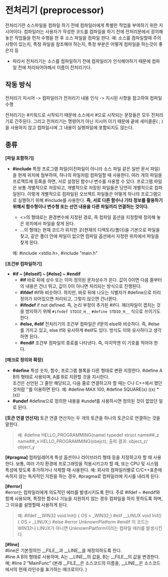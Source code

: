 # 전처리기 (preprocessor)
전처리기란 소스파일을 컴파일 하기 전에 컴파일러에게 특별한 작업을 부여하기 위한 지시어이다. 
컴파일러는 사용자가 작성한 코드를 컴파일을 하기 전에 전처리문에서 정의해 놓은 작업들을 먼저 수행을 한 후 소스 파일을 컴파일 한다.
예: 소스를 컴파일할때 주의사항이 있는지, 
특정 파일을 참조해야 하는지, 
특정 부분은 어떻게 컴파일을 하는것이 좋은지 등
- 따라서 전처리기는 소스를 컴파일하기 전에 컴파일러가 인식해야하기 때문에 
  컴파일 전에 처리되어야해서 이름이 전처리기다.

## 작동 방식
전처리기 지시어 -> 컴파일러가 전처리기 내용 인식 -> 지시된 사항을 참고하여 컴파일 수행

전처리기는 #키워드로 시작되기 때문에 소스에서 #으로 시작되는 문장들은 모두 전처리기로
간주된다. 그리고 전처리기는 명령어가 아닌 지시어 이기 때문에 끝에 세미콜론( ; )을 사용하지
않고 컴파일시에 그 내용이 실행파일에 포함되지도 않는다.

## 종류
**[파일 포함하기]**
- **#include**
특정 프로그램 파일(이진파일이 아니라 소스 파일 같은 일반 문서 파일)을 현재 위치에 첨부하여, 하나의 파일처럼 컴파일할 때 사용한다. 
여러 개의 파일을 프로젝트에 등록을 하면, 서로 설정된 함수나 변수를 사용할 수 있다.
프로그램 파일은 보통 개별적으로 저장되고, 개별적으로 저장된 파일들은 당연히 개별적으로 컴파일된다. 이렇게 개별적으로 컴파일된 오브젝트 파일들은 어떻게 하나의 프로그램으로 실행하기 위해 #include를 사용한다. 
**즉, 서로 다른 함수나 기타 정보를 활용하기 위해서 함수형이나 변수형 또는 선언 내용을 다른 파일끼리 연결하는 것이다.**
	- <>의 형태로는 환경변수에 지정된 경로, 즉 컴파일 옵션을 지정할때 정의해 놓은 위치에서 파일을 찾게 된다.  
	- ...의 형태는 현재 코드가 위치한 곳(현재의 디렉토리/폴더)을 기본으로 파일을 찾고, 같은 폴더 안에 파일이 없으면 컴파일 옵션에서 지정한 위치에서 파일을 찾게 된다.

	예: #include <stdio.h>, #include "main.h"

**[조건부 컴파일하기]**
- **#if ~ [#elseif] ~ [#else] ~ #endif**
	- **#if**
바로 뒤에 상수 또는 이미 정의된 문자상수가 온다. 값이 0이면 다음 줄부터의 내용은 건너 뛰고, 값이 0이 아니면 처리되는 방식으로 진행된다.
	- **#ifdef**
#if와 비슷하다. 하지만, 바로 뒤에 나오는 식별자가 #define으로 미리 정의가 되어있으면 처리되고, 그렇지 않으면 건너뛴다.
	-	**#ifndef**
if not defined. 즉, 논리 부정이 추가된 #if다. 헤더파일이 겹치는 것을 방지하기 위해
`#ifndef STDIO_H__`
`#define STDIO_H__`
식으로 쓰이기도 한다.
	-	**#else, #elif**
전처리기의 조건부 컴파일은 if문의 else와 비슷하다. 즉, #else를 가지고 있고, else if와 유사하게 #elif도 있다. 방식도 이와 유사하다고 생각하면 된다.
	-	**#endif**
조건부 컴파일의 종료를 나타낸다. 즉, 마지막엔 이 기호를 적어야 한다.

**[매크로 정의와 확장]**
- **#define**
특성 숫자, 함수, 프로그램 블록을 다른 형태로 변환 지정한다. 
#define A B의 형태로 사용되며, A를 B로 치환할 것을 지시한다.  
조건은 선언된 그 줄만 해당되고, 다음 줄로 연결하고자 할 때는 C나 C++에서 했던 것처럼 '\'를 이용하면 된다.
예: #define MAX 100, #define SQUARE(x) ((x) * (x)) 
-	**#undef**
#define으로 정의한 내용을 #undef를 사용하시면 정의된 것이 없었던 일로 된다.

**[토큰 연결 연산자]**
토큰 연결 연산자는 두 개의 토큰을 하나의 토큰으로 연결하는 것을 말한다. 
>예:
#define HELLO_PROGRAMMING(name) typedef struct name##_z name##_x
HELLO_PROGRAMMING(obejct);
출력 결과:
object_z/ object_y

**[#pragma]**
컴파일레어게 특성 옵션이나 라이브러리 형태 등을 지정하고자 할 때 사용한다. 
보통, 여러 가지 환경에 프로그래밍을 적용시키고자 할 때, 또는 CPU 및 시스템 특성에 맞도록 추가하거나 삭제할 때 사용한다.
예: 회사의 컴파일러별로 C/C++표준에 속하지 않는 독자적인 지원을 하는 경우, #pragma로 컴파일러에 지시를 내리게 된다.

**[#error]**  
#error는 컴파일러에게 의도적인 에러를 발생시키도록 한다.
주로 #ifdef ~ #endif와 함께 사용되며, 특정한 함수나 기능을 지원하지 않는 경우  컴파일을 하지 못하도록 하며, 그 이유를 설명할때 사용하게 된다.
>예:	
#ifdef __WIN32
void  Init()  {  OS  =  _WIN32;}
#elif __LINUX
void  Init()  {  OS  =  _LINUX;}
#else
#error UnknownPlatform
#endif
이 코드는 WIN32나 LINUX가 아니면 UnknownPlatform이라는 컴파일 에러를 발생시킨다. 

**[#line]**  
#line은 기본정의인 __FILE__과 __LINE__을 재정의하도록 한다.  
#line A B의 형태로 사용하며, A는 __LINE__의 값을, B는 __FILE__의 값을 변경한다.  
예; #line 2 “MainFunc”
(본래 __FILE__은 소스코드의 이름을, __LINE__은 소스코드에서의 현재 라인수를 표기하는 매크로이다. )
